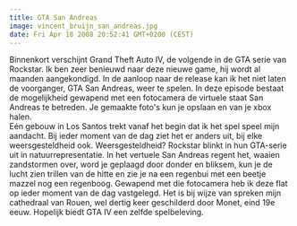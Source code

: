 ```yaml
---
title: GTA San Andreas
image: vincent_bruijn_san_andreas.jpg
date: Fri Apr 18 2008 20:52:41 GMT+0200 (CEST)
---
```


Binnenkort verschijnt Grand Theft Auto IV, de volgende in de GTA serie van Rockstar. Ik ben zeer benieuwd naar deze nieuwe game, hij wordt al maanden aangekondigd. In de aanloop naar de release kan ik het niet laten de voorganger, GTA San Andreas, weer te spelen. In deze episode bestaat de mogelijkheid gewapend met een fotocamera de virtuele staat San Andreas te betreden. Je gemaakte foto's kun je opslaan en van je xbox halen.<br />
Eén gebouw in Los Santos trekt vanaf het begin dat ik het spel speel mijn aandacht. Bij ieder moment van de dag ziet het er anders uit, bij elke weersgesteldheid ook. Weersgesteldheid? Rockstar blinkt in hun GTA-serie uit in natuurrepresentatie. In het vertuele San Andreas regent het, waaien zandstormen over, word je geplaagd door donder en bliksem, kun je de lucht zien trillen van de hitte en zie je na een regenbui met een beetje mazzel nog een regenboog. Gewapend met die fotocamera heb ik deze flat op ieder moment van de dag vastgelegd. Het is bij wijze van spreken mijn cathedraal van Rouen, wel dertig keer geschilderd door Monet, eind 19e eeuw. Hopelijk biedt GTA IV een zelfde spelbeleving.
